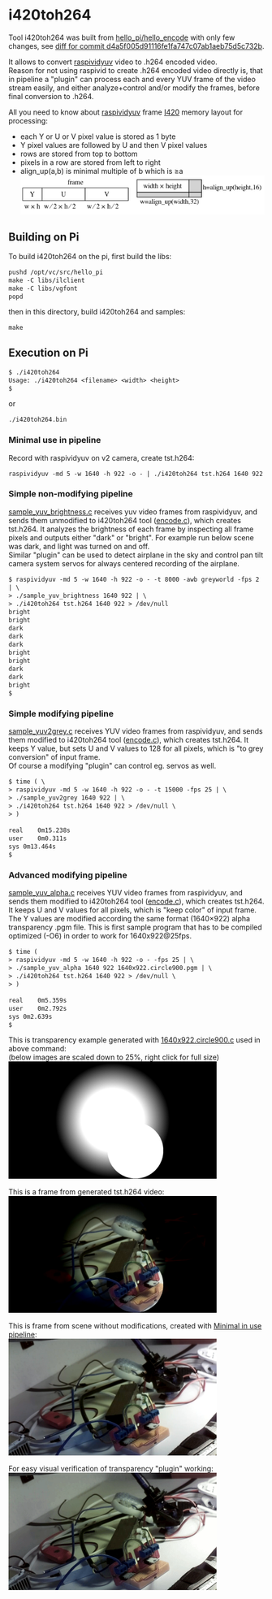 # i420toh264

Tool i420toh264 was built from [hello_pi/hello_encode](../hello_encode) with only few changes, see [diff for commit d4a5f005d91116fe1fa747c07ab1aeb75d5c732b](https://github.com/Hermann-SW2/userland/commit/d4a5f005d91116fe1fa747c07ab1aeb75d5c732b).  

It allows to convert [raspividyuv](https://www.raspberrypi.org/documentation/raspbian/applications/camera.md) video to .h264 encoded video.  
Reason for not using raspivid to create .h264 encoded video directly is, that in pipeline a "plugin" can process each and every YUV frame of the video stream easily, and either analyze+control and/or modify the frames, before final conversion to .h264.

All you need to know about [raspividyuv](https://www.raspberrypi.org/documentation/raspbian/applications/camera.md) frame [I420](https://fourcc.org/pixel-format/yuv-i420/) memory layout for processing:  
* each Y or U or V pixel value is stored as 1 byte  
* Y pixel values are followed by U and then V pixel values
* rows are stored from top to bottom  
* pixels in a row are stored from left to right  
* align_up(a,b) is minimal multiple of b which is ≥a  
![YUV frame layout](YUV_frame.png)

## Building on Pi

To build i420toh264 on the pi, first build the libs:

    pushd /opt/vc/src/hello_pi
    make -C libs/ilclient
    make -C libs/vgfont
    popd

then in this directory, build i420toh264 and samples:

    make

## Execution on Pi

    $ ./i420toh264
    Usage: ./i420toh264 <filename> <width> <height>
    $
or

    ./i420toh264.bin

### Minimal use in pipeline

Record with raspividyuv on v2 camera, create tst.h264:

    raspividyuv -md 5 -w 1640 -h 922 -o - | ./i420toh264 tst.h264 1640 922

### Simple non-modifying pipeline

[sample_yuv_brightness.c](sample_yuv_brightness.c) receives yuv video frames from raspividyuv, and sends them unmodified to i420toh264 tool ([encode.c](encode.c)), which creates tst.h264. It analyzes the brightness of each frame by inspecting all frame pixels and outputs either "dark" or "bright". For example run below scene was dark, and light was turned on and off.  
Similar "plugin" can be used to detect airplane in the sky and control pan tilt camera system servos for always centered recording of the airplane.

    $ raspividyuv -md 5 -w 1640 -h 922 -o - -t 8000 -awb greyworld -fps 2 | \
    > ./sample_yuv_brightness 1640 922 | \
    > ./i420toh264 tst.h264 1640 922 > /dev/null
    bright
    bright
    dark
    dark
    dark
    bright
    bright
    dark
    dark
    bright
    $ 

### Simple modifying pipeline

[sample_yuv2grey.c](sample_yuv2grey.c) receives YUV video frames from raspividyuv, and sends them modified to i420toh264 tool ([encode.c](encode.c)), which creates tst.h264. It keeps Y value, but sets U and V values to 128 for all pixels, which is "to grey conversion" of input frame.  
Of course a modifying "plugin" can control eg. servos as well.

    $ time ( \
    > raspividyuv -md 5 -w 1640 -h 922 -o - -t 15000 -fps 25 | \
    > ./sample_yuv2grey 1640 922 | \
    > ./i420toh264 tst.h264 1640 922 > /dev/null \
    > )
    
    real	0m15.238s
    user	0m0.311s
    sys	0m13.464s
    $ 

### Advanced modifying pipeline

[sample_yuv_alpha.c](sample_yuv_alpha.c) receives YUV video frames from raspividyuv, and sends them modified to i420toh264 tool ([encode.c](encode.c)), which creates tst.h264. It keeps U and V values for all pixels, which is "keep color" of input frame. The Y values are modified according the same format (1640×922) alpha transparency .pgm file. This is first sample program that has to be compiled optimized (-O6) in order to work for 1640x922@25fps.

    $ time (
    > raspividyuv -md 5 -w 1640 -h 922 -o - -fps 25 | \
    > ./sample_yuv_alpha 1640 922 1640x922.circle900.pgm | \
    > ./i420toh264 tst.h264 1640 922 > /dev/null \
    > )
    
    real	0m5.359s
    user	0m2.792s
    sys	0m2.639s
    $ 

This is transparency example generated with [1640x922.circle900.c](1640x922.circle900.c) used in above command:  
(below images are scaled down to 25%, right click for full size)  
<img width="410" src="1640x922.circle900.pgm.png"/>  

This is a frame from generated tst.h264 video:  
<img width="410" src="frame_circle.png"/>  

This is frame from scene without modifications, created with [Minimal in use pipeline](#minimal-use-in-pipeline):  
<img width="410" src="frame_full.png"/>

For easy visual verification of transparency "plugin" working:  
<img width="410" src="frame_alpha.anim.gif"/>
